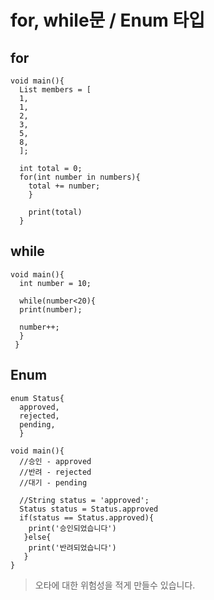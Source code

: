 # for, while문 / Enum 타입

## for
```
void main(){
  List members = [
  1,
  1,
  2,
  3,
  5,
  8,
  ];
  
  int total = 0;
  for(int number in numbers){
    total += number;
    }
    
    print(total)
  }
```

## while
```
void main(){
  int number = 10;
  
  while(number<20){
  print(number);
  
  number++;
  }
 }
```

## Enum
```
enum Status{
  approved,
  rejected,
  pending,
  }

void main(){
  //승인 - approved
  //반려 - rejected
  //대기 - pending
  
  //String status = 'approved';
  Status status = Status.approved
  if(status == Status.approved){
    print('승인되었습니다')
   }else{
    print('반려되었습니다')
   }
}
```
> 오타에 대한 위험성을 적게 만들수 있습니다.

